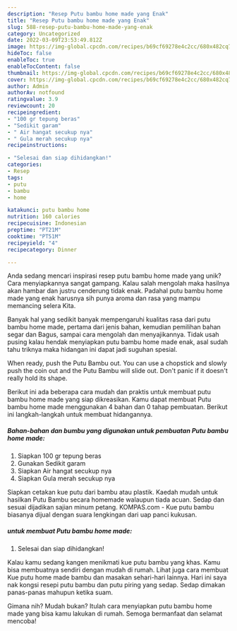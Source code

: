 ```yaml
---
description: "Resep Putu bambu home made yang Enak"
title: "Resep Putu bambu home made yang Enak"
slug: 588-resep-putu-bambu-home-made-yang-enak
category: Uncategorized
date: 2022-03-09T23:53:49.812Z
image: https://img-global.cpcdn.com/recipes/b69cf69278e4c2cc/680x482cq70/putu-bambu-home-made-foto-resep-utama.jpg
hideToc: false
enableToc: true
enableTocContent: false
thumbnail: https://img-global.cpcdn.com/recipes/b69cf69278e4c2cc/680x482cq70/putu-bambu-home-made-foto-resep-utama.jpg
cover: https://img-global.cpcdn.com/recipes/b69cf69278e4c2cc/680x482cq70/putu-bambu-home-made-foto-resep-utama.jpg
author: Admin
authorAv: notfound
ratingvalue: 3.9
reviewcount: 20
recipeingredient:
- "100 gr tepung beras"
- "Sedikit garam"
- " Air hangat secukup nya"
- " Gula merah secukup nya"
recipeinstructions:

- "Selesai dan siap dihidangkan!"
categories:
- Resep
tags:
- putu
- bambu
- home

katakunci: putu bambu home 
nutrition: 160 calories
recipecuisine: Indonesian
preptime: "PT21M"
cooktime: "PT51M"
recipeyield: "4"
recipecategory: Dinner

---
```





Anda sedang mencari inspirasi resep putu bambu home made yang unik? Cara menyiapkannya sangat gampang. Kalau salah mengolah maka hasilnya akan hambar dan justru cenderung tidak enak. Padahal putu bambu home made yang enak harusnya sih punya aroma dan rasa yang mampu memancing selera Kita.





Banyak hal yang sedikit banyak mempengaruhi kualitas rasa dari putu bambu home made, pertama dari jenis bahan, kemudian pemilihan bahan segar dan Bagus, sampai cara mengolah dan menyajikannya. Tidak usah pusing kalau hendak menyiapkan putu bambu home made enak,      asal sudah tahu triknya maka hidangan ini dapat jadi suguhan spesial.














When ready, push the Putu Bambu out. You can use a chopstick and slowly push the coin out and the Putu Bambu will slide out. Don&#39;t panic if it doesn&#39;t really hold its shape.






Berikut ini ada beberapa cara mudah dan praktis untuk membuat putu bambu home made yang siap dikreasikan. Kamu dapat membuat Putu bambu home made menggunakan 4 bahan dan 0 tahap pembuatan. Berikut ini langkah-langkah untuk membuat hidangannya.

<!--inarticleads1-->

##### Bahan-bahan dan bumbu yang digunakan untuk pembuatan Putu bambu home made:

1. Siapkan 100 gr tepung beras
1. Gunakan Sedikit garam
1. Siapkan  Air hangat secukup nya
1. Siapkan  Gula merah secukup nya


Siapkan cetakan kue putu dari bambu atau plastik. Kaedah mudah untuk hasilkan Putu Bambu secara homemade walaupun tiada acuan. Sedap dan sesuai dijadikan sajian minum petang. KOMPAS.com - Kue putu bambu biasanya dijual dengan suara lengkingan dari uap panci kukusan. 

<!--inarticleads2-->

#####  untuk membuat Putu bambu home made:


1. Selesai dan siap dihidangkan!

Kalau kamu sedang kangen menikmati kue putu bambu yang khas. Kamu bisa membuatnya sendiri dengan mudah di rumah. Lihat juga cara membuat Kue putu home made bambu dan masakan sehari-hari lainnya. Hari ini saya nak kongsi resepi putu bambu dan putu piring yang sedap. Sedap dimakan panas-panas mahupun ketika suam. 

Gimana nih? Mudah bukan? Itulah cara menyiapkan putu bambu home made yang bisa kamu lakukan di rumah. Semoga bermanfaat dan selamat mencoba!
